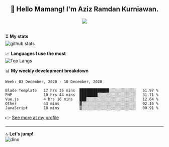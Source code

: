 <h2 align="center">👋 Hello Mamang! I'm Aziz Ramdan Kurniawan.</h2>  
<p align="center">
  <img src="https://komarev.com/ghpvc/?username=azizramdan"> <br><br>
</p>
    
⏳ **My stats**  
![github stats](https://github-readme-stats.vercel.app/api?username=azizramdan&show_icons=true&count_private=true&title_color=000&hide_border=true&hide_title=true)  

📈 **Languages I use the most**  
![Top Langs](https://github-readme-stats.vercel.app/api/top-langs/?username=azizramdan&layout=compact&langs_count=6&hide=tsql&hide_border=true&hide_title=true&exclude_repo=Futsal-Go,Futsal-Go-Admin,Sistem-Informasi-Sensus-Harian-Rawat-Inap)  

📊 **My weekly development breakdown**
<!--START_SECTION:waka-->
```text
Week: 03 December, 2020 - 10 December, 2020

Blade Template   17 hrs 35 mins  █████████████░░░░░░░░░░░░   51.97 % 
PHP              10 hrs 44 mins  ████████░░░░░░░░░░░░░░░░░   31.71 % 
Vue.js           4 hrs 16 mins   ███░░░░░░░░░░░░░░░░░░░░░░   12.64 % 
Other            43 mins         ▓░░░░░░░░░░░░░░░░░░░░░░░░   02.16 % 
JavaScript       18 mins         ▒░░░░░░░░░░░░░░░░░░░░░░░░   00.91 % 
```
<!--END_SECTION:waka-->
👉 [See more at my profile](https://wakatime.com/@azizramdan)
***
🔝 **Let's jump!**  
![dino](https://raw.githubusercontent.com/azizramdan/azizramdan/master/dino.gif)  
